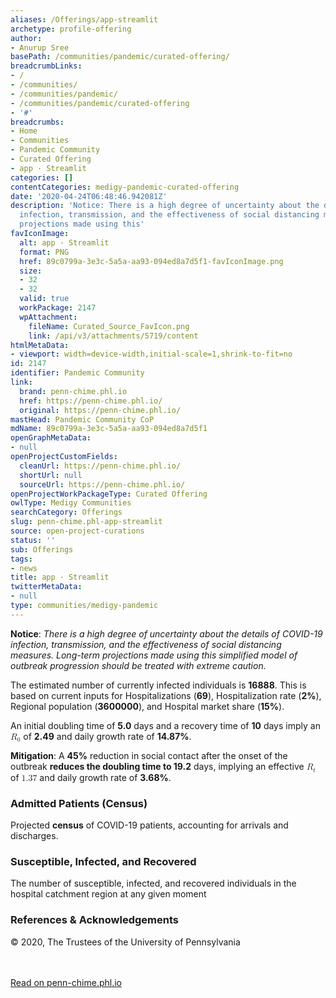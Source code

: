 ```yaml
---
aliases: /Offerings/app-streamlit
archetype: profile-offering
author:
- Anurup Sree
basePath: /communities/pandemic/curated-offering/
breadcrumbLinks:
- /
- /communities/
- /communities/pandemic/
- /communities/pandemic/curated-offering
- '#'
breadcrumbs:
- Home
- Communities
- Pandemic Community
- Curated Offering
- app · Streamlit
categories: []
contentCategories: medigy-pandemic-curated-offering
date: '2020-04-24T06:48:46.942081Z'
description: 'Notice: There is a high degree of uncertainty about the details of COVID-19
  infection, transmission, and the effectiveness of social distancing measures. Long-term
  projections made using this'
favIconImage:
  alt: app · Streamlit
  format: PNG
  href: 89c0799a-3e3c-5a5a-aa93-094ed8a7d5f1-favIconImage.png
  size:
  - 32
  - 32
  valid: true
  workPackage: 2147
  wpAttachment:
    fileName: Curated_Source_FavIcon.png
    link: /api/v3/attachments/5719/content
htmlMetaData:
- viewport: width=device-width,initial-scale=1,shrink-to-fit=no
id: 2147
identifier: Pandemic Community
link:
  brand: penn-chime.phl.io
  href: https://penn-chime.phl.io/
  original: https://penn-chime.phl.io/
mastHead: Pandemic Community CoP
mdName: 89c0799a-3e3c-5a5a-aa93-094ed8a7d5f1
openGraphMetaData:
- null
openProjectCustomFields:
  cleanUrl: https://penn-chime.phl.io/
  shortUrl: null
  sourceUrl: https://penn-chime.phl.io/
openProjectWorkPackageType: Curated Offering
owlType: Medigy Communities
searchCategory: Offerings
slug: penn-chime.phl-app-streamlit
source: open-project-curations
status: ''
sub: Offerings
tags:
- news
title: app · Streamlit
twitterMetaData:
- null
type: communities/medigy-pandemic
---
```


<div id="readability-page-1" class="page"><div><p><strong>Notice</strong>: <em>There is a high
degree of uncertainty about the details of COVID-19 infection, transmission, and the effectiveness of social distancing
measures. Long-term projections made using this simplified model of outbreak progression should be treated with extreme caution.</em></p></div><div><div><p>The estimated number of currently infected individuals is <strong>16888</strong>. This is based on current inputs for
    Hospitalizations (<strong>69</strong>), Hospitalization rate (<strong>2%</strong>), Regional population (<strong>3600000</strong>),
    and Hospital market share (<strong>15%</strong>).</p><p>An initial doubling time of <strong>5.0</strong> days and a recovery time of <strong>10</strong> days imply an <span><span><span><math><semantics><mrow><msub><mi>R</mi><mn>0</mn></msub></mrow><annotation encoding="application/x-tex">R_0</annotation></semantics></math></span></span></span> of
 <strong>2.49</strong> and daily growth rate of <strong>14.87%</strong>.</p><p><strong>Mitigation</strong>: A <strong>45%</strong> reduction in social contact after the onset of the
outbreak <strong>reduces the doubling time to 19.2</strong> days, implying an effective <span><span><span><math><semantics><mrow><msub><mi>R</mi><mi>t</mi></msub></mrow><annotation encoding="application/x-tex">R_t</annotation></semantics></math></span></span></span> of <strong><span><span><span><math><semantics><mrow><mn>1</mn><mi mathvariant="normal">.</mi><mn>3</mn><mn>7</mn></mrow><annotation encoding="application/x-tex">1.37</annotation></semantics></math></span></span></span></strong>
and daily growth rate of <strong>3.68%</strong>.</p></div></div><div><p><h3>Admitted Patients (Census)</h3></p></div><div><p>Projected <strong>census</strong> of COVID-19 patients, accounting for arrivals and discharges.</p></div><div><p><h3>Susceptible, Infected, and Recovered</h3></p></div><div><p>The number of susceptible, infected, and recovered individuals in the hospital catchment region at any given moment</p></div><div><p><h3>References &amp; Acknowledgements</h3></p></div><div><p>© 2020, The Trustees of the University of Pennsylvania</p></div></div><br><br><a target="_blank" href=https://penn-chime.phl.io/>Read on penn-chime.phl.io</a>